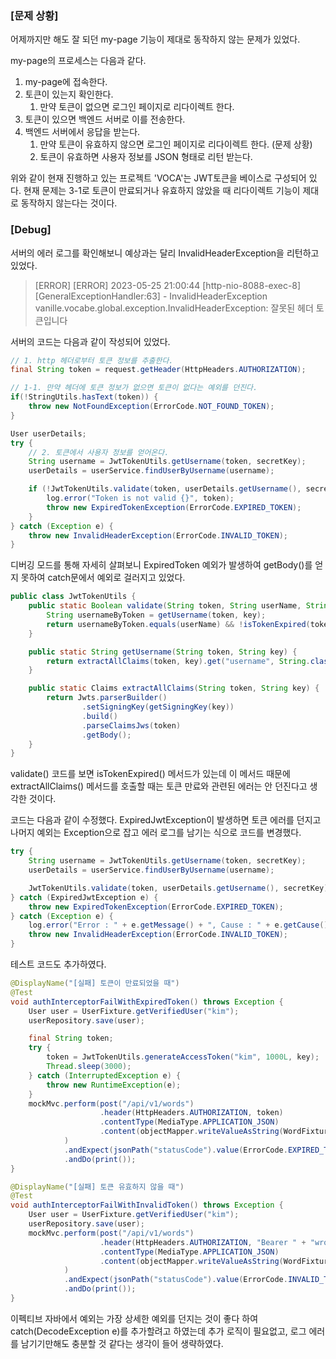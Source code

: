 ### \[문제 상황\]

어제까지만 해도 잘 되던 my-page 기능이 제대로 동작하지 않는 문제가 있었다. 

my-page의 프로세스는 다음과 같다.

1.  my-page에 접속한다.
2.  토큰이 있는지 확인한다. 
    1.  만약 토큰이 없으면 로그인 페이지로 리다이렉트 한다.
2.  토큰이 있으면 백엔드 서버로 이를 전송한다.
3.  백엔드 서버에서 응답을 받는다.
    1.  만약 토큰이 유효하지 않으면 로그인 페이지로 리다이렉트 한다. (문제 상황)
    2.  토큰이 유효하면 사용자 정보를 JSON 형태로 리턴 받는다.

위와 같이 현재 진행하고 있는 프로젝트 'VOCA'는 JWT토큰을 베이스로 구성되어 있다. 현재 문제는 3-1로 토큰이 만료되거나 유효하지 않았을 때 리다이렉트 기능이 제대로 동작하지 않는다는 것이다.

### \[Debug\]

서버의 에러 로그를 확인해보니 예상과는 달리 InvalidHeaderException을 리턴하고 있었다. 

> \[ERROR\] \[ERROR\] 2023-05-25 21:00:44 \[http-nio-8088-exec-8\] \[GeneralExceptionHandler:63\] - InvalidHeaderException vanille.vocabe.global.exception.InvalidHeaderException: 잘못된 헤더 토큰입니다

서버의 코드는 다음과 같이 작성되어 있었다.

```java
// 1. http 헤더로부터 토큰 정보를 추출한다.
final String token = request.getHeader(HttpHeaders.AUTHORIZATION);

// 1-1. 만약 헤더에 토큰 정보가 없으면 토큰이 없다는 예외를 던진다.
if(!StringUtils.hasText(token)) {
    throw new NotFoundException(ErrorCode.NOT_FOUND_TOKEN);
}

User userDetails;
try {
    // 2. 토큰에서 사용자 정보를 얻어온다.
    String username = JwtTokenUtils.getUsername(token, secretKey);
    userDetails = userService.findUserByUsername(username);

    if (!JwtTokenUtils.validate(token, userDetails.getUsername(), secretKey)) {
        log.error("Token is not valid {}", token);
        throw new ExpiredTokenException(ErrorCode.EXPIRED_TOKEN);
    }
} catch (Exception e) {
    throw new InvalidHeaderException(ErrorCode.INVALID_TOKEN);
}
```

디버깅 모드를 통해 자세히 살펴보니 ExpiredToken 예외가 발생하여 getBody()를 얻지 못하여 catch문에서 예외로 걸러지고 있었다.

```java
public class JwtTokenUtils {
    public static Boolean validate(String token, String userName, String key) {
        String usernameByToken = getUsername(token, key);
        return usernameByToken.equals(userName) && !isTokenExpired(token, key);
    }

    public static String getUsername(String token, String key) {
        return extractAllClaims(token, key).get("username", String.class);
    }

    public static Claims extractAllClaims(String token, String key) {
        return Jwts.parserBuilder()
                .setSigningKey(getSigningKey(key))
                .build()
                .parseClaimsJws(token)
                .getBody();
    }
}
```

validate() 코드를 보면 isTokenExpired() 메서드가 있는데 이 메서드 때문에 extractAllClaims() 메서드를 호출할 때는 토큰 만료와 관련된 에러는 안 던진다고 생각한 것이다. 

코드는 다음과 같이 수정했다. ExpiredJwtException이 발생하면 토큰 에러를 던지고 나머지 예외는 Exception으로 잡고 에러 로그를 남기는 식으로 코드를 변경했다.

```java
try {
    String username = JwtTokenUtils.getUsername(token, secretKey);
    userDetails = userService.findUserByUsername(username);

    JwtTokenUtils.validate(token, userDetails.getUsername(), secretKey);
} catch (ExpiredJwtException e) {
    throw new ExpiredTokenException(ErrorCode.EXPIRED_TOKEN);
} catch (Exception e) {
    log.error("Error : " + e.getMessage() + ", Cause : " + e.getCause());
    throw new InvalidHeaderException(ErrorCode.INVALID_TOKEN);
}
```

테스트 코드도 추가하였다. 

```java
@DisplayName("[실패] 토큰이 만료되었을 때")
@Test
void authInterceptorFailWithExpiredToken() throws Exception {
    User user = UserFixture.getVerifiedUser("kim");
    userRepository.save(user);

    final String token;
    try {
        token = JwtTokenUtils.generateAccessToken("kim", 1000L, key);
        Thread.sleep(3000);
    } catch (InterruptedException e) {
        throw new RuntimeException(e);
    }
    mockMvc.perform(post("/api/v1/words")
                    .header(HttpHeaders.AUTHORIZATION, token)
                    .contentType(MediaType.APPLICATION_JSON)
                    .content(objectMapper.writeValueAsString(WordFixture.get(user)))
            )
            .andExpect(jsonPath("statusCode").value(ErrorCode.EXPIRED_TOKEN.getHttpStatus().toString()))
            .andDo(print());
}

@DisplayName("[실패] 토큰 유효하지 않을 때")
@Test
void authInterceptorFailWithInvalidToken() throws Exception {
    User user = UserFixture.getVerifiedUser("kim");
    userRepository.save(user);
    mockMvc.perform(post("/api/v1/words")
                    .header(HttpHeaders.AUTHORIZATION, "Bearer " + "wrongtoken.dwfwdf.wdfxcv")
                    .contentType(MediaType.APPLICATION_JSON)
                    .content(objectMapper.writeValueAsString(WordFixture.get(user)))
            )
            .andExpect(jsonPath("statusCode").value(ErrorCode.INVALID_TOKEN.getHttpStatus().toString()))
            .andDo(print());
}
```

이펙티브 자바에서 예외는 가장 상세한 예외를 던지는 것이 좋다 하여 catch(DecodeException e)를 추가할려고 하였는데 추가 로직이 필요없고, 로그 에러를 남기기만해도 충분할 것 같다는 생각이 들어 생략하였다.